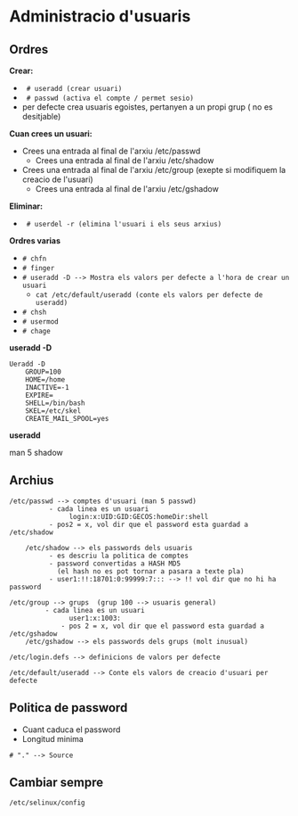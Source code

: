 # Administracio d'usuaris

## Ordres
**Crear:**
- ``` # useradd (crear usuari)```
- ``` # passwd (activa el compte / permet sesio)```
- per defecte crea usuaris egoistes, pertanyen a un propi grup ( no es desitjable)

**Cuan crees un usuari:**
  * Crees una entrada al final de l'arxiu /etc/passwd
    * Crees una entrada al final de l'arxiu /etc/shadow
  * Crees una entrada al final de l'arxiu /etc/group (exepte si modifiquem la creacio de l'usuari)
    * Crees una entrada al final de l'arxiu /etc/gshadow
  
**Eliminar:**
- ``` # userdel -r (elimina l'usuari i els seus arxius)```

**Ordres varias**
- ```# chfn```
- ```# finger```
- ```# useradd -D --> Mostra els valors per defecte a l'hora de crear un usuari```
  - ```cat /etc/default/useradd (conte els valors per defecte de useradd)```
- ```# chsh```
- ```# usermod```
- ```# chage```

**useradd -D**
```
Ueradd -D
    GROUP=100
    HOME=/home
    INACTIVE=-1
    EXPIRE=
    SHELL=/bin/bash
    SKEL=/etc/skel
    CREATE_MAIL_SPOOL=yes
```
**useradd**

man 5 shadow

## Archius
```
/etc/passwd --> comptes d'usuari (man 5 passwd)
	      - cada linea es un usuari  
	           login:x:UID:GID:GECOS:homeDir:shell
	      - pos2 = x, vol dir que el password esta guardad a /etc/shadow

    /etc/shadow --> els passwords dels usuaris
		  - es descriu la politica de comptes
		  - password convertidas a HASH MD5
			(el hash no es pot tornar a pasara a texte pla)
		  - user1:!!:18701:0:99999:7::: --> !! vol dir que no hi ha password
```
```
/etc/group --> grups  (grup 100 --> usuaris general)
	     - cada linea es un usuari
   	           user1:x:1003:
    	     - pos 2 = x, vol dir que el password esta guardad a /etc/gshadow
    /etc/gshadow --> els passwords dels grups (molt inusual)
```
```
/etc/login.defs --> definicions de valors per defecte

/etc/default/useradd --> Conte els valors de creacio d'usuari per defecte
```

**Politica de password**
- 
- Cuant caduca el password
- Longitud minima




```# "." --> Source```



## Cambiar sempre
```
/etc/selinux/config
```
